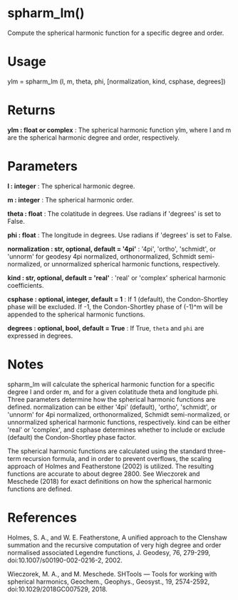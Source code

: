# spharm_lm()

Compute the spherical harmonic function for a specific degree and order.

# Usage

ylm = spharm_lm (l, m, theta, phi, [normalization, kind, csphase, degrees])

# Returns

**ylm : float or complex**
:   The spherical harmonic function ylm, where l and m are the spherical harmonic degree and order, respectively.

# Parameters

**l : integer**
:   The spherical harmonic degree.

**m : integer**
:   The spherical harmonic order.

**theta : float**
:   The colatitude in degrees. Use radians if 'degrees' is set to False.

**phi : float**
:   The longitude in degrees. Use radians if 'degrees' is set to False.

**normalization : str, optional, default = '4pi'**
:   '4pi', 'ortho', 'schmidt', or 'unnorm' for geodesy 4pi normalized, orthonormalized, Schmidt semi-normalized, or unnormalized spherical harmonic functions, respectively.

**kind : str, optional, default = 'real'**
:   'real' or 'complex' spherical harmonic coefficients.

**csphase : optional, integer, default = 1**
:   If 1 (default), the Condon-Shortley phase will be excluded. If -1, the Condon-Shortley phase of (-1)^m will be appended to the spherical harmonic functions.

**degrees : optional, bool, default = True**
:   If True, `theta` and `phi` are expressed in degrees.

# Notes

spharm_lm will calculate the spherical harmonic function for a specific
degree l and order m, and for a given colatitude theta and longitude phi.
Three parameters determine how the spherical harmonic functions are
defined. normalization can be either '4pi' (default), 'ortho', 'schmidt',
or 'unnorm' for 4pi normalized, orthonormalized, Schmidt semi-normalized,
or unnormalized spherical harmonic functions, respectively. kind can be
either 'real' or 'complex', and csphase determines whether to include or
exclude (default) the Condon-Shortley phase factor.

The spherical harmonic functions are calculated using the standard
three-term recursion formula, and in order to prevent overflows, the
scaling approach of Holmes and Featherstone (2002) is utilized.
The resulting functions are accurate to about degree 2800. See Wieczorek
and Meschede (2018) for exact definitions on how the spherical harmonic
functions are defined.

# References

Holmes, S. A., and W. E. Featherstone, A unified approach to the Clenshaw
summation and the recursive computation of very high degree and order
normalised associated Legendre functions, J. Geodesy, 76, 279-299,
doi:10.1007/s00190-002-0216-2, 2002.

Wieczorek, M. A., and M. Meschede. SHTools — Tools for working with
spherical harmonics, Geochem., Geophys., Geosyst., 19, 2574-2592,
doi:10.1029/2018GC007529, 2018.
    
